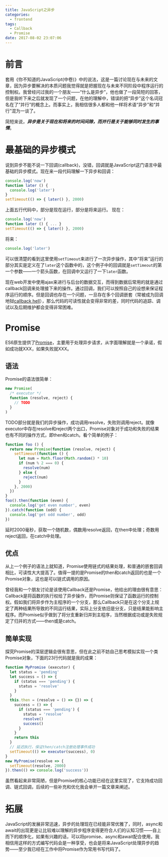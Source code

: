 ```yaml
---
title: JavaScript之异步
categories:
  - frontend
tags:
  - Callback
  - Promise
date: 2017-08-02 23:07:06
---
```


# 前言
套用《你不知道的JavaScript(中卷)》中的说法，这是一篇讨论现在与未来的文章，因为异步要解决的本质问题我觉得就是把握现在与未来不同阶段中程序运行的控制权。我曾经问过我的一个朋友——“什么是异步”，他也做了一段简短的回答，但是我听下来之后就发现了一个问题，在他的理解中，错误的把“异步”这个名词冠名在了“并行”的概念上。而事实上，我相信很多人都和他一样将术语“异步”和“并行”混为一谈了。

简短来说，***异步是关于现在和将来的时间间隙，而并行是关于能够同时发生的事情***。

<!-- more -->

# 最基础的异步模式
说到异步不能不说一下回调(callback)，没错，回调就是JavaScript这门语言中最基础的异步模式。现在来一段代码理解一下异步和回调：

```javascript
console.log('now')
function later () {
  console.log('later')
}
setTimeout(() => { later() }, 2000)
```

上面五行代码中，部分是现在运行，部分是将来运行。
现在：
```javascript
console.log('now')
function later () { ... }
setTimeout(() => { later() }, 2000)
```

将来：
```javascript
console.log('later')
```

可以很清楚的看到这里使用<code>setTimeout</code>来进行了一次异步操作，其中“将来”运行的部分其实是定义在了<code>later</code>这个函数中的，这个例子中的回调就是<code>setTimeout</code>的第一个参数——一个箭头函数，在回调中又运行了一下<code>later</code>函数。

现在web开发中使用ajax来进行与后台的数据交互，而得到数据后常用的就是通过callback回调来处理接下来的操作。通过回调，我们可以按照自己的设想来保证程序运行的顺序。但是回调也存在一个问题，一旦存在多个回调嵌套（常被成为回调地狱[callback hell](http://callbackhell.com/)），那么代码的可读性就会变得非常的差，同时代码的追踪、调试以及后期维护都会变得非常困难。

# Promise
ES6原生提供了[Promise](https://developer.mozilla.org/zh-CN/docs/Web/JavaScript/Reference/Global_Objects/Promise)，主要用于处理异步请求，从字面理解就是一个承诺，假如成功就XXX，如果失败就XXX。

## 语法
Promise的语法很简单：
```javascript
new Promise(
  /* executor */
  function (resolve, reject) {
    // TODO
  }
)
```
TODO部分就是我们的异步操作，成功调用resolve，失败则调用reject。就像executor中存在resolve和reject两个出口，Promise对象对于成功和失败的结果也有不同的操作方式，即then和catch。看个简单的例子：
```javascript
function foo () {
  return new Promise(function (resolve, reject) {
    setTimeout(function () {
      let num = Math.floor(Math.random() * 10)
      if (num % 2 === 0) {
        resolve(num)
      } else {
        reject(num)
      }
    }, 2000)
  })
}
foo().then(function (even) {
  console.log('get even number', even)
}).catch(function (odd) {
  console.log('get odd number', odd)
})
```
延时2000毫秒，获取一个随机数，偶数用resolve返回，在then中处理；奇数用reject返回，在catch中处理。

## 优点
从上一个例子的语法上就知道，Promise使用链式的结果处理，和普通的嵌套回调相比，可读性大大提高了。值得一提的是Promise的then和catch返回的也是一个Promise对象，这也是可以链式调用的原因。

曾经我和一个朋友讨论是该使用Callback还是Promise，他给出的理由很有意思：Callback是将函数的执行权给了异步操作，而Promise则保证了函数运行的控制权。假如我们将异步作为主程序的一个分支，那么Callback只是在这个分支上规定了两种结果所导致的不同运行结果，实际上分支依旧是分支，只是结果能影响主程序。而Promise似乎做到了将分支重新归并到主程序，当然根据成功或是失败规定了归并的方式——then或是catch。

## 简单实现
探究Promise的深层逻辑会很有意思，但在此之前不妨自己思考模拟实现一个类Promise对象，下面的23行代码就是我的成果：
```javascript
function MyPromise (executor) {
  let status = 'pending'
  let success = () => {
    if (status === 'pending') {
      status = 'resolve'
    }
  }
  this.then = (resolve = () => {}) => {
    success = () => {
      if (status === 'pending') {
        status = 'resolve'
        resolve()
        success()
      }
    }
    return this
  }
  // 延迟执行，保证then/catch注册处理事件成功
  setTimeout(() => executor(success), 0)
}
new MyPromise(resolve => {
  setTimeout(resolve, 2000)
}).then(() => console.log('success'))
```

虽然看起来非常简陋，但是Promise的核心功能已经在这里实现了，它支持成功回调、链式回调，后续的一些补充和优化我会单开一篇文章来阐述。

# 拓展
JavaScript的发展非常迅速，异步的处理现在已经能非常优雅了，同时，async和await的出现更是让比较难以理解的异步程序变得更符合人们的认知习惯——自上而下的顺序化，如果有兴趣的话，可以将promise、async和await配合使用，我相信用这样的方式编写代码会是一种享受，也会是将来JavaScript处理异步的趋势——至少我已经在工作中将Promise作为常用书写代码了。

